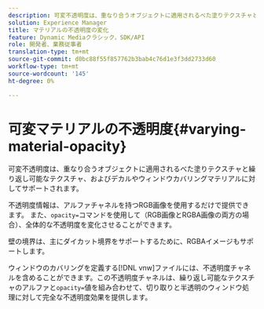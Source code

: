 ```yaml
---
description: 可変不透明度は、重なり合うオブジェクトに適用されるべた塗りテクスチャと繰り返し可能なテクスチャ、およびデカルやウィンドウカバリングマテリアルに対してサポートされます。
solution: Experience Manager
title: マテリアルの不透明度の変化
feature: Dynamic Mediaクラシック，SDK/API
role: 開発者、業務従事者
translation-type: tm+mt
source-git-commit: d0bc88f55f857762b3bab4c76d1e3f3dd2733d60
workflow-type: tm+mt
source-wordcount: '145'
ht-degree: 0%

---
```



# 可変マテリアルの不透明度{#varying-material-opacity}

可変不透明度は、重なり合うオブジェクトに適用されるべた塗りテクスチャと繰り返し可能なテクスチャ、およびデカルやウィンドウカバリングマテリアルに対してサポートされます。

不透明度情報は、アルファチャネルを持つRGB画像を使用するだけで提供できます。 また、`opacity=`コマンドを使用して（RGB画像とRGBA画像の両方の場合）、全体的な不透明度を変化させることができます。

壁の境界は、主にダイカット境界をサポートするために、RGBAイメージもサポートします。

ウィンドウのカバリングを定義する[!DNL vnw]ファイルには、不透明度チャネルを含めることができます。この不透明度チャネルは、繰り返し可能なテクスチャのアルファと`opacity=`値を組み合わせて、切り取りと半透明のウィンドウ処理に対して完全な不透明度効果を提供します。
